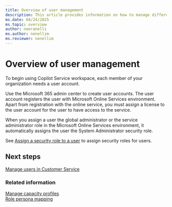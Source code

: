 ```yaml
---
title: Overview of user management
description: This article provides information on how to manage different user types in Dynamics 365 Customer Service or Dynamics 365 Contact Center apps.
ms.date: 04/24/2025
ms.topic: overview
author: neeranelli
ms.author: nenellim
ms.reviewer: nenellim
---
```


# Overview of user management

To begin using Copilot Service workspace, each member of your organization needs a user account.

Use the Microsoft 365 admin center to create user accounts. The user account registers the user with Microsoft Online Services environment. Apart from registration with the online service, you must assign a license to the user account for the user to have access to the service.

When you assign a user the global administrator or the service administrator role in the Microsoft Online Services environment, it automatically assigns the user the System Administrator security role.

See [Assign a security role to a user](/power-platform/admin/assign-security-roles) to assign security roles for users.

## Next steps

[Manage users in Customer Service](../administer/users-user-profiles.md)  

### Related information

[Manage capacity profiles](../administer/capacity-profiles.md)  
[Role persona mapping](../administer/role-persona-mapping.md)  
